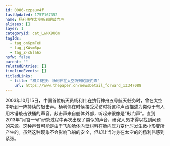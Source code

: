 ```yaml
---
id: 0086-czpauv4f
lastUpdated: 1757167352
name: 杨利伟在太空听到的敲门声
aliases: []
layer: 1
categoryId: cat_LwNX9U6m
tagIds:
  - tag_onKpmFeH
  - tag_jKWvm6pa
  - tag_Z-cEla6x
nsfw: false
parent: ""
relatedEntries: []
timelineEvents: []
titledLinks:
  - title: "相关链接: 杨利伟在太空听到的敲门声"
    url: https://www.thepaper.cn/newsDetail_forward_13347088
---
```


2003年10月15日，中国首位航天员杨利伟在执行神舟五号航天任务时，曾在太空中听到一阵持续的敲击声。杨利伟在时候接受采访时将这种声音描述为类似于有人用木锤敲击铁桶的声音，敲击声来自舱体外部，听起来很像是“敲门声”。直到2013年“月宫一号”研究过程中再次出现了类似的声音，研究人员才得以找到问题的来源。这种声音可能是由于飞船舱体内壁材料在舱内压力变化时发生微小形变所产生的。虽然这种现象不会影响飞船的安全，但却让当时身在太空的的杨利伟感到紧张。